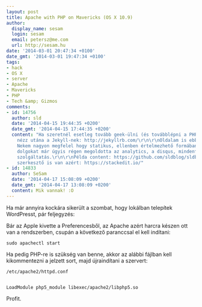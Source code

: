 ```yaml
---
layout: post
title: Apache with PHP on Mavericks (OS X 10.9)
author:
  display_name: sesam
  login: sesam
  email: petersz@me.com
  url: http://sesam.hu
date: '2014-03-01 20:47:34 +0100'
date_gmt: '2014-03-01 19:47:34 +0100'
tags:
- hack
- OS X
- server
- Apache
- Mavericks
- PHP
- Tech &amp; Gizmos
comments:
- id: 14756
  author: sld
  date: '2014-04-15 19:44:35 +0200'
  date_gmt: '2014-04-15 17:44:35 +0200'
  content: "Ha szeretnél esetleg tovább geek-ülni (és továbblépni a PHP-n), szerintem
    nézz utána a Jekyll-nek: http://jekyllrb.com/\r\n\r\nOldalam is ebben készült.
    Nekem nagyon megfelel hogy statikus, ellenben értelmezhető formában írom. A dinamikus
    dolgokat már úgyis régen megoldotta az analytics, a disqus, mindenféle egyéb on-demand
    szolgáltatás.\r\n\r\nPélda content: https://github.com/sldblog/sldblog.github.io/blob/master/_posts/sldcode/2014-04-01-mktime-off-by-millisecond.md\r\nSzép
    szerkesztő is van azért: https://stackedit.io/"
- id: 14833
  author: SeSam
  date: '2014-04-17 15:08:09 +0200'
  date_gmt: '2014-04-17 13:08:09 +0200'
  content: Mik vannak! :O
---
```


Ha már annyira kockára sikerült a szombat, hogy lokálban telepítek WordPresst, pár feljegyzés:

Bár az Apple kivette a Preferencesből, az Apache azért harcra készen ott van a rendszerben, csupán a következő paranccsal el kell indítani:
    
    
    sudo apachectl start

Ha pedig PHP-re is szükség van benne, akkor az alábbi fájlban kell kikommentezni a jelzett sort, majd újraindítani a szervert:
    
    
    /etc/apache2/httpd.conf
    
    
    LoadModule php5_module libexec/apache2/libphp5.so

Profit.
